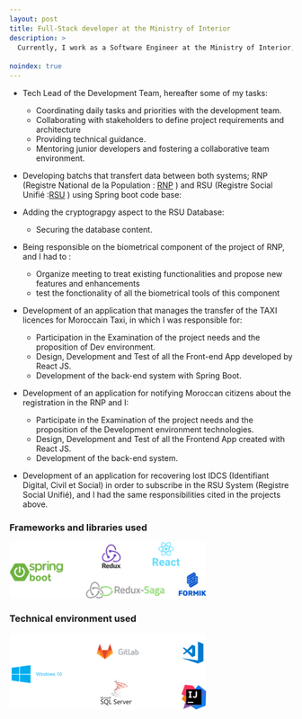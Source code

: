 ```yaml
---
layout: post
title: Full-Stack developer at the Ministry of Interior 
description: >
  Currently, I work as a Software Engineer at the Ministry of Interior, where I have been entrusted with multiple projects in parallel since the beginning of my tenure. From the outset, I was selected to contribute to a variety of strategic initiatives, including

noindex: true
---
```


- Tech Lead of the Development Team, hereafter some of my tasks:
  * Coordinating daily tasks and priorities with the development team.
  * Collaborating with stakeholders to define project requirements and architecture
  * Providing technical guidance.
  * Mentoring junior developers and fostering a collaborative team environment.

- Developing batchs that transfert data between both systems; RNP (Registre National de la Population : [RNP](https://www.rnp.ma/web/rnp_pub) ) and RSU (Registre Social Unifié :[RSU](https://www.rsu.ma/) ) using Spring boot code base:

- Adding the cryptograpgy aspect to the RSU Database:
  * Securing the database content.

- Being responsible on the biometrical component of the project of RNP, and I had to :
  * Organize meeting to treat existing functionalities and propose new features and enhancements
  * test the fonctionality of all the biometrical tools of this component

- Development of an application that manages the transfer of the TAXI licences for Moroccain Taxi, in which I was responsible for:

  * Participation in the Examination of the project needs and the proposition of Dev environment.
  * Design, Development and Test of all the Front-end App developed by React JS.
  * Development of the back-end system with Spring Boot.

- Development of an application for notifying Moroccan citizens about the registration in the RNP and I:

  * Participate in the Examination of the project needs and the proposition of the Development environment technologies.
  * Design, Development and Test of all the Frontend App created with React JS.
  * Development of the back-end system.
  
- Development of an application for recovering lost IDCS (Identifiant Digital, Civil et Social) in order to subscribe in the RSU System (Registre Social Unifié), and I had the same responsibilities cited in the projects above.


### Frameworks and libraries used
 
  ![](/assets/img/Framworks_2.png)

### Technical environment used

  ![](/assets/img/technical_inter_2.png)





